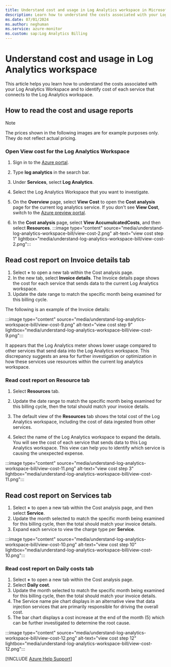 ```yaml
---
title: Understand cost and usage in Log Analytics workspace in Microsoft Azure
description: Learn how to understand the costs associated with your Log Analytics Workspace and identify causes for increased expense.
ms.date: 07/01/2024
ms.author: neghuman
ms.service: azure-monitor
ms.custom: sap:Log Analytics Billing
---
```

# Understand cost and usage in Log Analytics workspace

This article helps you learn how to understand the costs associated with your Log Analytics Workspace and to identify cost of each service that connects to the Log Analytics workspace.

## How to read the cost and usage reports

> [!NOTE]
> The prices shown in the following images are for example purposes only. They do not reflect actual pricing.

### Open View cost for the Log Analytics Workspace

1. Sign in to the [Azure portal](https://portal.azure.com). 
1. Type **log analytics** in the search bar.
1. Under **Services**, select **Log Analytics**.
1. Select the Log Analytics Workspace that you want to investigate.  
1. On the **Overview** page, select **View Cost** to open the **Cost analysis** page for the current log analytics service. If you don't see **View Cost**, switch to the [Azure preview portal](https://preview.portal.azure.com/).

1. In the **Cost analysis** page, select **View AccumulcatedCosts**, and then select **Resources**.
    :::image type="content" source="media/understand-log-analytics-workspace-bill/view-cost-2.png" alt-text="view cost step 1" lightbox="media/understand-log-analytics-workspace-bill/view-cost-2.png":::

## Read cost report on Invoice details tab

1. Select **+** to open a new tab within the Cost analysis page.  
1. In the new tab, select **Invoice details**. The Invoice details page shows the cost for each service that sends data to the current Log Analytics workspace.
1. Update the date range to match the specific month being examined for this billing cycle.

The following is an example of the Invoice details:

:::image type="content" source="media/understand-log-analytics-workspace-bill/view-cost-9.png" alt-text="view cost step 9" lightbox="media/understand-log-analytics-workspace-bill/view-cost-9.png":::

It appears that the Log Analytics meter shows lower usage compared to other services that send data into the Log Analytics workspace. This discrepancy suggests an area for further investigation or optimization in how these services use resources within the current log analytics workspace.

### Read cost report on Resource tab

1. Select **Resources** tab.  

1. Update the date range to match the specific month being examined for this billing cycle, then the total should match your invoice details.

1.  The default view of the **Resources** tab shows the total cost of the Log Analytics workspace, including the cost of data ingested from other services.

1. Select the name of the Log Analytics workspace to expand the details. You will see the cost of each service that sends data to this Log Analytics workspace. This view can help you to identify which service is causing the unexpected expense.

:::image type="content" source="media/understand-log-analytics-workspace-bill/view-cost-11.png" alt-text="view cost step 3" lightbox="media/understand-log-analytics-workspace-bill/view-cost-11.png":::

## Read cost report on Services tab

1. Select **+** to open a new tab within the Cost analysis page, and then select **Service**.  
2. Update the month selected to match the specific month being examined for this billing cycle, then the total should match your invoice details.
1. Expand each service to view the charge type per **Service**.  

:::image type="content" source="media/understand-log-analytics-workspace-bill/view-cost-10.png" alt-text="view cost step 10" lightbox="media/understand-log-analytics-workspace-bill/view-cost-10.png":::

### Read cost report on Daily costs tab

1. Select **+** to open a new tab within the Cost analysis page.
1. Select **Daily cost**.  
1. Update the month selected to match the specific month being examined for this billing cycle, then the total should match your invoice details.
1. The Service name pie chart displays in an alternative view that data injection services that are primarily responsible for driving the overall cost.
1. The bar chart displays a cost increase at the end of the month (5) which can be further investigated to determine the root cause.

:::image type="content" source="media/understand-log-analytics-workspace-bill/view-cost-12.png" alt-text="view cost step 12" lightbox="media/understand-log-analytics-workspace-bill/view-cost-12.png":::

[!INCLUDE [Azure Help Support](../../../../includes/azure-help-support.md)]

